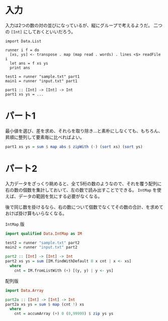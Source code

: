 # 入力

入力は2つの数の対の並びになっているが、縦にグループで考えるようだ。
二つの `[Int]` にしておくといいだろう。

```haskll
import Data.List

runner i f = do
  [xs, ys] <- transpose . map (map read . words) . lines <$> readFile i
  let ans = f xs ys
  print ans

test1 = runner "sample.txt" part1
main1 = runner "input.txt" part1

part1 :: [Int] -> [Int] -> Int
part1 xs ys = ...
```

# パート1

最小値を選び、差を求め、それらを取り除き…と素朴にしなくても、もちろん、昇順に整列して要素毎に比べればよい。

```haskell
part1 xs ys = sum $ map abs $ zipWith (-) (sort xs) (sort ys)
```

# パート2

入力データをざっくり眺めると、全て5桁の数のようなので、それを覆う配列に右の数の個数を集計しておいて、左の数で読み出すことでできる。
`IntMap` を使えば、データの範囲を気にする必要がなくなる。

後で同じ数を掛けるなら、右の数について個数でなくてその数の合計、を求めておけば掛け算もいらなくなる。

`IntMap` 版

```haskell
import qualified Data.IntMap as IM

test2 = runner "sample.txt" part2
main2 = runner "input.txt" part2

part2 :: [Int] -> [Int] -> Int
part2 xs ys = sum [IM.findWithDefault 0 x cnt | x <- xs]
  where
    cnt = IM.fromListWith (+) [(y, y) | y <- ys]
```

配列版

```haskell
import Data.Array

part2a :: [Int] -> [Int] -> Int
part2a xs ys = sum $ map (cnt !) xs
  where
    cnt = accumArray (+) 0 (0,99999) $ zip ys ys
```
